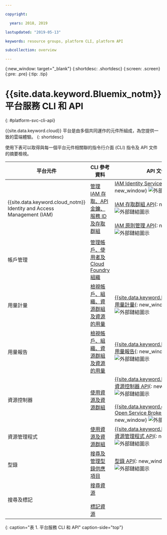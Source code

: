 ```yaml
---

copyright:

  years: 2018, 2019

lastupdated: "2019-05-13"

keywords: resource groups, platform CLI, platform API

subcollection: overview

---
```


{:new_window: target="_blank"}
{:shortdesc: .shortdesc}
{:screen: .screen}
{:pre: .pre}
{:tip: .tip}

# {{site.data.keyword.Bluemix_notm}} 平台服務 CLI 和 API
{: #platform-svc-cli-api}

{{site.data.keyword.cloud}} 平台是由多個共同運作的元件所組成，為您提供一致的雲端體驗。
{: shortdesc}

使用下表可以取得與每一個平台元件相關聯的指令行介面 (CLI) 指令及 API 文件的摘要檢視。

| 平台元件 | CLI 參考資料 |API 文件|
| ----- | ----- | ----- |
| {{site.data.keyword.cloud_notm}} Identity and Access Management (IAM) | [管理 IAM 存取、API 金鑰、服務 ID 及存取群組](/docs/cli/reference/ibmcloud?topic=cloud-cli-ibmcloud_commands_iam) | [IAM Identity Services API](https://console.cloud.ibm.com/apidocs/iam-identity-token-api){: new_window} ![外部鏈結圖示](../icons/launch-glyph.svg "外部鏈結圖示") <br><br>  [IAM 存取群組 API](https://console.cloud.ibm.com/apidocs/iam-access-groups){: new_window} ![外部鏈結圖示](../icons/launch-glyph.svg "外部鏈結圖示") <br><br> [IAM 原則管理 API](https://console.cloud.ibm.com/apidocs/iam-policy-management){: new_window} ![外部鏈結圖示](../icons/launch-glyph.svg "外部鏈結圖示") |
| 帳戶管理 | [管理帳戶、使用者及 Cloud Foundry 組織](/docs/cli/reference/ibmcloud?topic=cloud-cli-ibmcloud_commands_account) | |
|用量計量|[檢視帳戶、組織、資源群組及資源的用量](/docs/cli/reference/ibmcloud?topic=cloud-cli-ibmcloud_billing) |[{{site.data.keyword.Bluemix_notm}} 用量計量](https://console.cloud.ibm.com/apidocs/usage-metering){: new_window} ![外部鏈結圖示](../icons/launch-glyph.svg "外部鏈結圖示") |
|用量報告|[檢視帳戶、組織、資源群組及資源的用量](/docs/cli/reference/ibmcloud?topic=cloud-cli-ibmcloud_billing) |[{{site.data.keyword.Bluemix_notm}} 用量報告](https://console.cloud.ibm.com/apidocs/metering-reporting){: new_window} ![外部鏈結圖示](../icons/launch-glyph.svg "外部鏈結圖示") |
|資源控制器| [使用資源及資源群組](/docs/cli/reference/ibmcloud?topic=cloud-cli-ibmcloud_commands_resource) |[{{site.data.keyword.Bluemix_notm}} 資源控制器 API](https://console.cloud.ibm.com/apidocs/resource-controller){: new_window} ![外部鏈結圖示](../icons/launch-glyph.svg "外部鏈結圖示") <br><br> [{{site.data.keyword.cloud_notm}} Open Service Broker API](https://console.cloud.ibm.com/apidocs/ibm-cloud-osb-api){: new_window} ![外部鏈結圖示](../icons/launch-glyph.svg "外部鏈結圖示") |
|資源管理程式| [使用資源及資源群組](/docs/cli/reference/ibmcloud?topic=cloud-cli-ibmcloud_commands_resource) |[{{site.data.keyword.Bluemix_notm}} 資源管理程式 API](https://console.cloud.ibm.com/apidocs/resource-manager){: new_window} ![外部鏈結圖示](../icons/launch-glyph.svg "外部鏈結圖示") |
|型錄| [搜尋及管理型錄供應項目](/docs/cli/reference/ibmcloud?topic=cloud-cli-ibmcloud_catalog) | [型錄 API](https://console.cloud.ibm.com/apidocs/globalcatalog){: new_window} ![外部鏈結圖示](../icons/launch-glyph.svg "外部鏈結圖示") |
| 搜尋及標記 | [搜尋資源](/docs/cli/reference/ibmcloud?topic=cloud-cli-ibmcloud_commands_resource#ibmcloud_resource_search) <br><br>  [標記資源](/docs/cli/reference/ibmcloud/cli_resource_group.html#ibmcloud_resource_tags) | |
{: caption="表 1. 平台服務 CLI 和 API" caption-side="top"}


